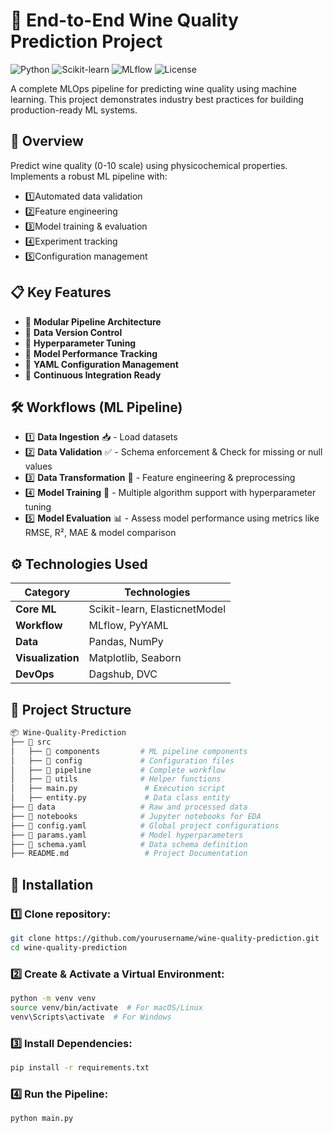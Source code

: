 # 🍷 End-to-End Wine Quality Prediction Project

![Python](https://img.shields.io/badge/Python-3.9%2B-blue)
![Scikit-learn](https://img.shields.io/badge/Scikit--learn-1.2.2-yellow)
![MLflow](https://img.shields.io/badge/MLflow-2.4.1-red)
![License](https://img.shields.io/badge/License-GNU-green)

A complete MLOps pipeline for predicting wine quality using machine learning. This project demonstrates industry best practices for building production-ready ML systems.

## 🌟 Overview
Predict wine quality (0-10 scale) using physicochemical properties. Implements a robust ML pipeline with:
- 1️⃣Automated data validation
- 2️⃣Feature engineering
- 3️⃣Model training & evaluation
- 4️⃣Experiment tracking
- 5️⃣Configuration management

## 📋 Key Features
- 🎯 **Modular Pipeline Architecture**
- 🎯 **Data Version Control**
- 🎯 **Hyperparameter Tuning**
- 🎯 **Model Performance Tracking**
- 🎯 **YAML Configuration Management**
- 🎯 **Continuous Integration Ready**

## 🛠️ Workflows (ML Pipeline)
- 1️⃣ **Data Ingestion** 📥 - Load datasets
- 2️⃣ **Data Validation** ✅ - Schema enforcement & Check for missing or null values
- 3️⃣ **Data Transformation** 🔄 - Feature engineering & preprocessing
- 4️⃣ **Model Training** 🤖 - Multiple algorithm support with hyperparameter tuning
- 5️⃣ **Model Evaluation** 📊 - Assess model performance using metrics like RMSE, R², MAE & model comparison

## ⚙️ Technologies Used
| Category        | Technologies                          |
|-----------------|---------------------------------------|
| **Core ML**     | Scikit-learn, ElasticnetModel         |
| **Workflow**    | MLflow, PyYAML                        |
| **Data**        | Pandas, NumPy                         |
| **Visualization**| Matplotlib, Seaborn                  |
| **DevOps**      | Dagshub, DVC                          |

## 📂 Project Structure

```bash
📦 Wine-Quality-Prediction
├── 📂 src
│   ├── 📂 components         # ML pipeline components
│   ├── 📂 config             # Configuration files
│   ├── 📂 pipeline           # Complete workflow
│   ├── 📂 utils              # Helper functions
│   ├── main.py               # Execution script
│   ├── entity.py             # Data class entity
├── 📂 data                   # Raw and processed data
├── 📂 notebooks              # Jupyter notebooks for EDA
├── 📜 config.yaml            # Global project configurations
├── 📜 params.yaml            # Model hyperparameters
├── 📜 schema.yaml            # Data schema definition
├── README.md                 # Project Documentation
```

## 🚀 Installation

### 1️⃣ Clone repository:
   ```bash
   git clone https://github.com/yourusername/wine-quality-prediction.git
   cd wine-quality-prediction
```

### **2️⃣ Create & Activate a Virtual Environment**:

```bash
python -m venv venv
source venv/bin/activate  # For macOS/Linux
venv\Scripts\activate  # For Windows
```

### **3️⃣ Install Dependencies**:

```bash
pip install -r requirements.txt
```

### **4️⃣ Run the Pipeline**:

```bash
python main.py
```
   
